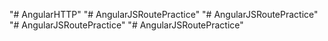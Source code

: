 "# AngularHTTP" 
"# AngularJSRoutePractice" 
"# AngularJSRoutePractice" 
"# AngularJSRoutePractice" 
"# AngularJSRoutePractice" 
